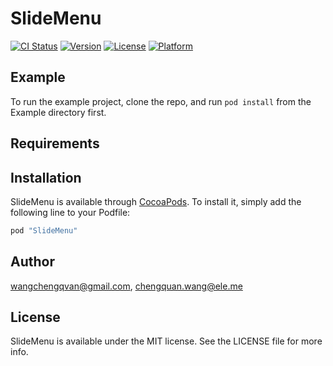 # SlideMenu

[![CI Status](http://img.shields.io/travis/wangchengqvan@gmail.com/SlideMenu.svg?style=flat)](https://travis-ci.org/wangchengqvan@gmail.com/SlideMenu)
[![Version](https://img.shields.io/cocoapods/v/SlideMenu.svg?style=flat)](http://cocoapods.org/pods/SlideMenu)
[![License](https://img.shields.io/cocoapods/l/SlideMenu.svg?style=flat)](http://cocoapods.org/pods/SlideMenu)
[![Platform](https://img.shields.io/cocoapods/p/SlideMenu.svg?style=flat)](http://cocoapods.org/pods/SlideMenu)

## Example

To run the example project, clone the repo, and run `pod install` from the Example directory first.

## Requirements

## Installation

SlideMenu is available through [CocoaPods](http://cocoapods.org). To install
it, simply add the following line to your Podfile:

```ruby
pod "SlideMenu"
```

## Author

wangchengqvan@gmail.com, chengquan.wang@ele.me

## License

SlideMenu is available under the MIT license. See the LICENSE file for more info.
